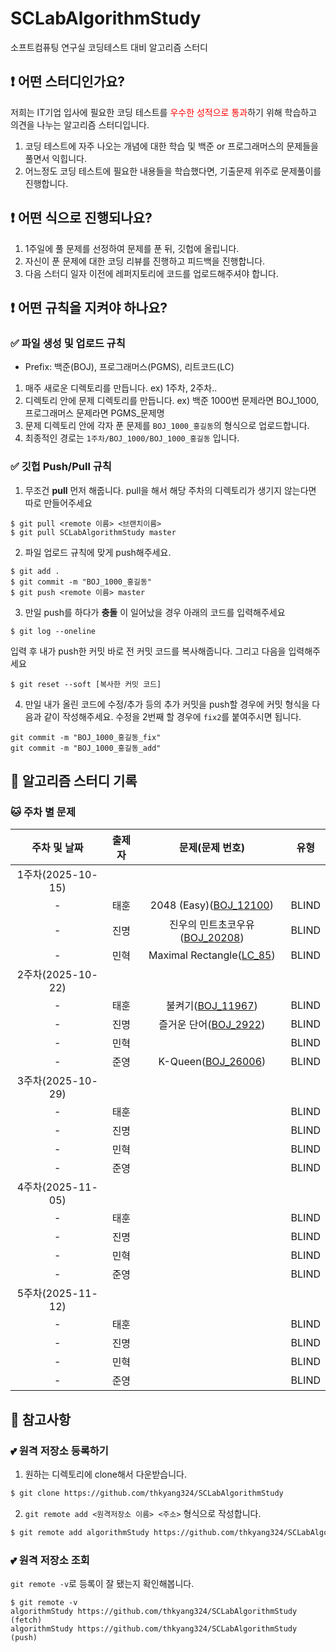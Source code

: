 # SCLabAlgorithmStudy
소프트컴퓨팅 연구실 코딩테스트 대비 알고리즘 스터디

## ❗ 어떤 스터디인가요?

저희는 IT기업 입사에 필요한 코딩 테스트를 <span style="color:red">우수한 성적으로 통과</span>하기 위해 학습하고 의견을 나누는 알고리즘 스터디입니다.
1. 코딩 테스트에 자주 나오는 개념에 대한 학습 및 백준 or 프로그래머스의 문제들을 풀면서 익힙니다.
2. 어느정도 코딩 테스트에 필요한 내용들을 학습했다면, 기출문제 위주로 문제풀이를 진행합니다.

## ❗ 어떤 식으로 진행되나요?

1. 1주일에 풀 문제를 선정하여 문제를 푼 뒤, 깃헙에 올립니다.
2. 자신이 푼 문제에 대한 코딩 리뷰를 진행하고 피드백을 진행합니다.
3. 다음 스터디 일자 이전에 레퍼지토리에 코드를 업로드해주셔야 합니다.

## ❗ 어떤 규칙을 지켜야 하나요?

### ✅ 파일 생성 및 업로드 규칙

- Prefix: 백준(BOJ), 프로그래머스(PGMS), 리트코드(LC)

1. 매주 새로운 디렉토리를 만듭니다. ex) 1주차, 2주차..
2. 디렉토리 안에 문제 디렉토리를 만듭니다. ex) 백준 1000번 문제라면 BOJ_1000, 프로그래머스 문제라면 PGMS_문제명
3. 문제 디렉토리 안에 각자 푼 문제를 `BOJ_1000_홍길동`의 형식으로 업로드합니다.
4. 최종적인 경로는 `1주차/BOJ_1000/BOJ_1000_홍길동` 입니다.

### ✅ 깃헙 Push/Pull 규칙

1. 무조건 __pull__ 먼저 해줍니다. pull을 해서 해당 주차의 디렉토리가 생기지 않는다면 따로 만들어주세요

```
$ git pull <remote 이름> <브랜치이름>
$ git pull SCLabAlgorithmStudy master
```

2. 파일 업로드 규칙에 맞게 push해주세요.
```
$ git add .
$ git commit -m "BOJ_1000_홍길동"
$ git push <remote 이름> master
```

3. 만일 push를 하다가 __충돌__ 이 일어났을 경우 아래의 코드를 입력해주세요
```
$ git log --oneline
```
입력 후 내가 push한 커밋 바로 전 커밋 코드를 복사해줍니다. 그리고 다음을 입력해주세요
```
$ git reset --soft [복사한 커밋 코드]
```

4. 만일 내가 올린 코드에 수정/추가 등의 추가 커밋을 push할 경우에 커밋 형식을 다음과 같이 작성해주세요. 수정을 2번째 할 경우에 `fix2`를 붙여주시면 됩니다.

```
git commit -m "BOJ_1000_홍길동_fix"
git commit -m "BOJ_1000_홍길동_add"
```

## 📆 알고리즘 스터디 기록

### 🐱 주차 별 문제

|주차 및 날짜|출제자|문제(문제 번호)|유형|
|:---:|:---:|:---:|:---:|
|1주차(2025-10-15)
|-|태훈|2048 (Easy)([BOJ_12100](https://www.acmicpc.net/problem/12100))|BLIND|
|-|진명|진우의 민트초코우유([BOJ_20208](https://www.acmicpc.net/problem/20208))|BLIND|
|-|민혁|Maximal Rectangle([LC_85](https://leetcode.com/problems/maximal-rectangle/description/))|BLIND|
|2주차(2025-10-22)
|-|태훈|불켜기([BOJ_11967](https://www.acmicpc.net/problem/11967))|BLIND|
|-|진명|즐거운 단어([BOJ_2922](https://www.acmicpc.net/problem/2922))|BLIND|
|-|민혁||BLIND|
|-|준영|K-Queen([BOJ_26006](https://www.acmicpc.net/problem/26006))|BLIND|
|3주차(2025-10-29)
|-|태훈||BLIND|
|-|진명||BLIND|
|-|민혁||BLIND|
|-|준영||BLIND|
|4주차(2025-11-05)
|-|태훈||BLIND|
|-|진명||BLIND|
|-|민혁||BLIND|
|-|준영||BLIND|
|5주차(2025-11-12)
|-|태훈||BLIND|
|-|진명||BLIND|
|-|민혁||BLIND|
|-|준영||BLIND|

## 💖 참고사항

### 💕 원격 저장소 등록하기
1. 원하는 디렉토리에 clone해서 다운받습니다. 

```bash
$ git clone https://github.com/thkyang324/SCLabAlgorithmStudy
```

2. `git remote add <원격저장소 이름> <주소>` 형식으로 작성합니다.

```bash
$ git remote add algorithmStudy https://github.com/thkyang324/SCLabAlgorithmStudy
```

### 💕 원격 저장소 조회


`git remote -v`로 등록이 잘 됐는지 확인해봅니다.
```
$ git remote -v
algorithmStudy https://github.com/thkyang324/SCLabAlgorithmStudy (fetch)
algorithmStudy https://github.com/thkyang324/SCLabAlgorithmStudy (push)
